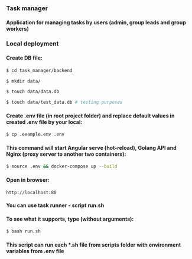 ### Task manager
#### Application for managing tasks by users (admin, group leads and group workers)

### Local deployment
#### Create DB file:
```bash
$ cd task_manager/backend

$ mkdir data/

$ touch data/data.db

$ touch data/test_data.db # testing purposes
```
#### Create .env file (in root project folder) and replace default values in created .env file by your local:
```bash
$ cp .example.env .env
```
#### This command will start Angular serve (hot-reload), Golang API and Nginx (proxy server to another two containers):
```bash
$ source .env && docker-compose up --build
```
#### Open in browser:
```
http://localhost:80
```

#### You can use task runner - script run.sh
#### To see what it supports, type (without arguments):
```bash
$ bash run.sh
```
#### This script can run each *.sh file from scripts folder with environment variables from .env file
